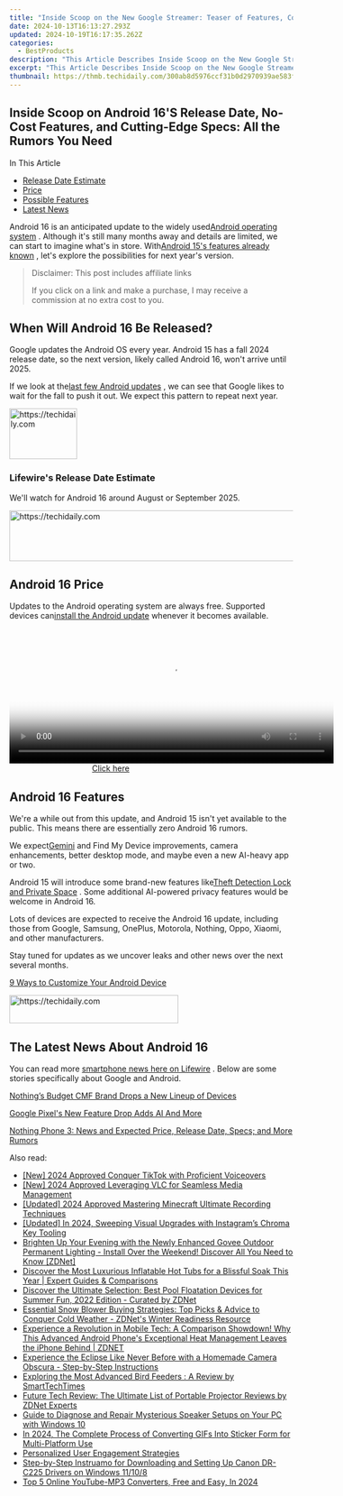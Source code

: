 ```yaml
---
title: "Inside Scoop on the New Google Streamer: Teaser of Features, Cost Estimates, and Official Debut Date"
date: 2024-10-13T16:13:27.293Z
updated: 2024-10-19T16:17:35.262Z
categories:
  - BestProducts
description: "This Article Describes Inside Scoop on the New Google Streamer: Teaser of Features, Cost Estimates, and Official Debut Date"
excerpt: "This Article Describes Inside Scoop on the New Google Streamer: Teaser of Features, Cost Estimates, and Official Debut Date"
thumbnail: https://thmb.techidaily.com/300ab8d5976ccf31b0d2970939ae583f50bd954e838c66ca43450f63be8d3d0c.jpg
---
```


## Inside Scoop on Android 16'S Release Date, No-Cost Features, and Cutting-Edge Specs: All the Rumors You Need

In This Article

* [Release Date Estimate](https://www.lifewire.com/#toc-when-will-android-16-be-released)
* [Price](https://www.lifewire.com/#toc-android-16-price)
* [Possible Features](https://www.lifewire.com/#toc-android-16-features)
* [Latest News](https://www.lifewire.com/#toc-the-latest-news-about-android-16)

 Android 16 is an anticipated update to the widely used[Android operating system](https://www.lifewire.com/what-is-google-android-1616887) . Although it's still many months away and details are limited, we can start to imagine what's in store. With[Android 15's features already known](https://www.lifewire.com/android-15-7547471) , let's explore the possibilities for next year's version.

>  Disclaimer: This post includes affiliate links
>
>  If you click on a link and make a purchase, I may receive a commission at no extra cost to you.
>

## When Will Android 16 Be Released?

 Google updates the Android OS every year. Android 15 has a fall 2024 release date, so the next version, likely called Android 16, won't arrive until 2025.

 If we look at the[last few Android updates](https://www.lifewire.com/android-versions-4173277) , we can see that Google likes to wait for the fall to push it out. We expect this pattern to repeat next year.

<!-- affiliate ads begin -->
<a href="https://25home.pxf.io/c/5597632/2148636/16836" target="_top" id="2148636">
  <img src="//a.impactradius-go.com/display-ad/16836-2148636" border="0" alt="https://techidaily.com" width="120" height="90"/>
</a>
<img height="0" width="0" src="https://25home.pxf.io/i/5597632/2148636/16836" style="position:absolute;visibility:hidden;" border="0" />
<!-- affiliate ads end -->

### Lifewire's Release Date Estimate

We'll watch for Android 16 around August or September 2025.

<!-- affiliate ads begin -->
<a href="https://25home.pxf.io/c/5597632/2148650/16836" target="_top" id="2148650">
  <img src="//a.impactradius-go.com/display-ad/16836-2148650" border="0" alt="https://techidaily.com" width="728" height="90"/>
</a>
<img height="0" width="0" src="https://25home.pxf.io/i/5597632/2148650/16836" style="position:absolute;visibility:hidden;" border="0" />
<!-- affiliate ads end -->

## Android 16 Price

 Updates to the Android operating system are always free. Supported devices can[install the Android update](https://www.lifewire.com/update-your-android-os-121662) whenever it becomes available.  

<!-- affiliate ads begin -->
<span id="1983474">
					<video width="576" height="240" style="cursor:pointer"
           poster="//a.impactradius-go.com/display-clicktoplayimage/1983474.png"
           onclick="if(!this.playClicked){this.play();this.setAttribute('controls',true);this.playClicked=true;}">
	   <source src="//a.impactradius-go.com/display-ad/22993-1983474">
	   <img src="//a.impactradius-go.com/display-clicktoplayimage/1983474.png" style="border: none; height: 100%; width: 100%; object-fit: contain">
	</video>
	<div style="width:360px;text-align:center"><a href="javascript:window.open(decodeURIComponent('https%3A%2F%2Fhomestyler.sjv.io%2Fc%2F5597632%2F1983474%2F22993'), '_blank');void(0);">Click here</a></div>
</span>
<img height="0" width="0" src="https://imp.pxf.io/i/5597632/1983474/22993" style="position:absolute;visibility:hidden;" border="0" />
<!-- affiliate ads end -->

## Android 16 Features

 We're a while out from this update, and Android 15 isn't yet available to the public. This means there are essentially zero Android 16 rumors.

 We expect[Gemini](https://www.lifewire.com/what-is-google-bard-7151624) and Find My Device improvements, camera enhancements, better desktop mode, and maybe even a new AI-heavy app or two.

 Android 15 will introduce some brand-new features like[Theft Detection Lock and Private Space](https://blog.google/products/android/android-theft-protection/) . Some additional AI-powered privacy features would be welcome in Android 16.

 Lots of devices are expected to receive the Android 16 update, including those from Google, Samsung, OnePlus, Motorola, Nothing, Oppo, Xiaomi, and other manufacturers.

 Stay tuned for updates as we uncover leaks and other news over the next several months.

[9 Ways to Customize Your Android Device](https://www.lifewire.com/customizing-your-android-4021844)

<!-- affiliate ads begin -->
<a href="https://25home.pxf.io/c/5597632/2148642/16836" target="_top" id="2148642">
  <img src="//a.impactradius-go.com/display-ad/16836-2148642" border="0" alt="https://techidaily.com" width="300" height="50"/>
</a>
<img height="0" width="0" src="https://25home.pxf.io/i/5597632/2148642/16836" style="position:absolute;visibility:hidden;" border="0" />
<!-- affiliate ads end -->

## The Latest News About Android 16

 You can read more [smartphone news here on Lifewire](https://www.lifewire.com/mobile-phone-news-4796390) . Below are some stories specifically about Google and Android.

[Nothing’s Budget CMF Brand Drops a New Lineup of Devices](https://www.lifewire.com/nothings-budget-cmf-brand-drops-a-new-lineup-of-devices-8674814)

[Google Pixel's New Feature Drop Adds AI And More](https://www.lifewire.com/google-pixel-s-new-feature-drop-adds-ai-and-more-8663574)

[Nothing Phone 3: News and Expected Price, Release Date, Specs; and More Rumors](https://www.lifewire.com/nothing-phone-3-8639420)

<ins class="adsbygoogle"
     style="display:block"
     data-ad-format="autorelaxed"
     data-ad-client="ca-pub-7571918770474297"
     data-ad-slot="1223367746"></ins>

<ins class="adsbygoogle"
     style="display:block"
     data-ad-client="ca-pub-7571918770474297"
     data-ad-slot="8358498916"
     data-ad-format="auto"
     data-full-width-responsive="true"></ins>

<span class="atpl-alsoreadstyle">Also read:</span>
<div><ul>
<li><a href="https://tiktok-video-files.techidaily.com/new-2024-approved-conquer-tiktok-with-proficient-voiceovers/"><u>[New] 2024 Approved Conquer TikTok with Proficient Voiceovers</u></a></li>
<li><a href="https://screen-video-capture.techidaily.com/new-2024-approved-leveraging-vlc-for-seamless-media-management/"><u>[New] 2024 Approved Leveraging VLC for Seamless Media Management</u></a></li>
<li><a href="https://digital-screen-recording.techidaily.com/updated-2024-approved-mastering-minecraft-ultimate-recording-techniques/"><u>[Updated] 2024 Approved Mastering Minecraft Ultimate Recording Techniques</u></a></li>
<li><a href="https://instagram-video-files.techidaily.com/updated-in-2024-sweeping-visual-upgrades-with-instagrams-chroma-key-tooling/"><u>[Updated] In 2024, Sweeping Visual Upgrades with Instagram’s Chroma Key Tooling</u></a></li>
<li><a href="https://technical-tips.techidaily.com/brighten-up-your-evening-with-the-newly-enhanced-govee-outdoor-permanent-lighting-install-over-the-weekend-discover-all-you-need-to-know-zdnet/"><u>Brighten Up Your Evening with the Newly Enhanced Govee Outdoor Permanent Lighting - Install Over the Weekend! Discover All You Need to Know [ZDNet]</u></a></li>
<li><a href="https://technical-tips.techidaily.com/discover-the-most-luxurious-inflatable-hot-tubs-for-a-blissful-soak-this-year-expert-guides-and-comparisons/"><u>Discover the Most Luxurious Inflatable Hot Tubs for a Blissful Soak This Year | Expert Guides & Comparisons</u></a></li>
<li><a href="https://technical-tips.techidaily.com/discover-the-ultimate-selection-best-pool-floatation-devices-for-summer-fun-2022-edition-curated-by-zdnet/"><u>Discover the Ultimate Selection: Best Pool Floatation Devices for Summer Fun, 2022 Edition - Curated by ZDNet</u></a></li>
<li><a href="https://technical-tips.techidaily.com/essential-snow-blower-buying-strategies-top-picks-and-advice-to-conquer-cold-weather-zdnets-winter-readiness-resource/"><u>Essential Snow Blower Buying Strategies: Top Picks & Advice to Conquer Cold Weather - ZDNet's Winter Readiness Resource</u></a></li>
<li><a href="https://technical-tips.techidaily.com/experience-a-revolution-in-mobile-tech-a-comparison-showdown-why-this-advanced-android-phones-exceptional-heat-management-leaves-the-iphone-behind-zdnet/"><u>Experience a Revolution in Mobile Tech: A Comparison Showdown! Why This Advanced Android Phone's Exceptional Heat Management Leaves the iPhone Behind | ZDNET</u></a></li>
<li><a href="https://technical-tips.techidaily.com/experience-the-eclipse-like-never-before-with-a-homemade-camera-obscura-step-by-step-instructions/"><u>Experience the Eclipse Like Never Before with a Homemade Camera Obscura - Step-by-Step Instructions</u></a></li>
<li><a href="https://technical-tips.techidaily.com/exploring-the-most-advanced-bird-feeders-a-review-by-smarttechtimes/"><u>Exploring the Most Advanced Bird Feeders : A Review by SmartTechTimes</u></a></li>
<li><a href="https://technical-tips.techidaily.com/future-tech-review-the-ultimate-list-of-portable-projector-reviews-by-zdnet-experts/"><u>Future Tech Review: The Ultimate List of Portable Projector Reviews by ZDNet Experts</u></a></li>
<li><a href="https://sound-issues.techidaily.com/guide-to-diagnose-and-repair-mysterious-speaker-setups-on-your-pc-with-windows-10/"><u>Guide to Diagnose and Repair Mysterious Speaker Setups on Your PC with Windows 10</u></a></li>
<li><a href="https://article-tips.techidaily.com/in-2024-the-complete-process-of-converting-gifs-into-sticker-form-for-multi-platform-use/"><u>In 2024, The Complete Process of Converting GIFs Into Sticker Form for Multi-Platform Use</u></a></li>
<li><a href="https://fox-pages.techidaily.com/personalized-user-engagement-strategies/"><u>Personalized User Engagement Strategies</u></a></li>
<li><a href="https://driver-download.techidaily.com/step-by-step-instruamo-for-downloading-and-setting-up-canon-dr-c225-drivers-on-windows-11108/"><u>Step-by-Step Instruamo for Downloading and Setting Up Canon DR-C225 Drivers on Windows 11/10/8</u></a></li>
<li><a href="https://eaxpv-info.techidaily.com/top-5-online-youtube-mp3-converters-free-and-easy-in-2024/"><u>Top 5 Online YouTube-MP3 Converters, Free and Easy, In 2024</u></a></li>
</ul></div>

